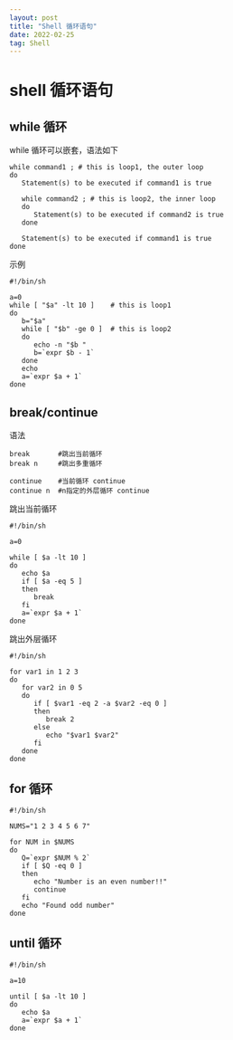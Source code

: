 ```yaml
---
layout: post
title: "Shell 循环语句"
date: 2022-02-25 
tag: Shell
---  
```


# shell 循环语句

## while 循环

while 循环可以嵌套，语法如下

```shell
while command1 ; # this is loop1, the outer loop
do
   Statement(s) to be executed if command1 is true

   while command2 ; # this is loop2, the inner loop
   do
      Statement(s) to be executed if command2 is true
   done

   Statement(s) to be executed if command1 is true
done
```

示例

```shell
#!/bin/sh

a=0
while [ "$a" -lt 10 ]    # this is loop1
do
   b="$a"
   while [ "$b" -ge 0 ]  # this is loop2
   do
      echo -n "$b "
      b=`expr $b - 1`
   done
   echo
   a=`expr $a + 1`
done
```

## break/continue

语法

```shell
break       #跳出当前循环
break n     #跳出多重循环

continue    #当前循环 continue
continue n  #n指定的外层循环 continue
```

跳出当前循环

```shell
#!/bin/sh

a=0

while [ $a -lt 10 ]
do
   echo $a
   if [ $a -eq 5 ]
   then
      break
   fi
   a=`expr $a + 1`
done
```

跳出外层循环

```shell
#!/bin/sh

for var1 in 1 2 3
do
   for var2 in 0 5
   do
      if [ $var1 -eq 2 -a $var2 -eq 0 ]
      then
         break 2
      else
         echo "$var1 $var2"
      fi
   done
done
```

## for 循环

```shell
#!/bin/sh

NUMS="1 2 3 4 5 6 7"

for NUM in $NUMS
do
   Q=`expr $NUM % 2`
   if [ $Q -eq 0 ]
   then
      echo "Number is an even number!!"
      continue
   fi
   echo "Found odd number"
done
```

## until 循环

```shell
#!/bin/sh

a=10

until [ $a -lt 10 ]
do
   echo $a
   a=`expr $a + 1`
done
```


